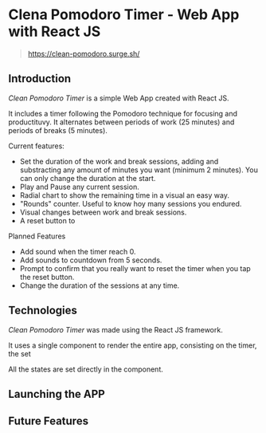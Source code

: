 # Clena Pomodoro Timer - Web App with React JS
> https://clean-pomodoro.surge.sh/
## Introduction
*Clean Pomodoro Timer* is a simple Web App created with React JS.

It includes a timer following the Pomodoro technique for focusing and productituvy. It alternates between periods of work (25 minutes) and periods of breaks (5 minutes).

Current features:
* Set the duration of the work and break sessions, adding and substracting any amount of minutes you want (minimum 2 minutes). You can only change the duration at the start.
* Play and Pause any current session.
* Radial chart to show the remaining time in a visual an easy way.
* "Rounds" counter. Useful to know hoy many sessions you endured.
* Visual changes between work and break sessions.
* A reset button to

Planned Features
* Add sound when the timer reach 0.
* Add sounds to countdown from 5 seconds.
* Prompt to confirm that you really want to reset the timer when you tap the reset button.
* Change the duration of the sessions at any time.

## Technologies
*Clean Pomodoro Timer* was made using the React JS framework.

It uses a single component to render the entire app, consisting on the timer, the set 

All the states are set directly in the component.

## Launching the APP


## Future Features
